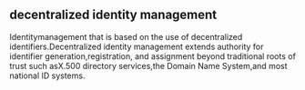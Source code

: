 ## decentralized identity management

Identitymanagement that is based on the use of decentralized identifiers.Decentralized identity management extends authority for identifier generation,registration, and assignment beyond traditional roots of trust such asX.500 directory services,the Domain Name System,and most national ID systems.

